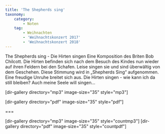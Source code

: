 ```yaml
---
title: 'The Shepherds sing'
taxonomy:
    category:
        - Noten
    tag:
        - Weihnachten
        - 'Weihnachtskonzert 2017'
        - 'Weihnachtskonzert 2018'
---
```


The Shepherds sing - Die Hirten singen
Eine Komposition des Briten Bob Chilcott.
Die Hirten befinden sich nach dem Besuch des Kindes nun wieder auf ihren Feldern bei den Schafen. Leise singen sie und sind überwältig von dem Geschehen.
Diese Stimmung wird in „Shepherds Sing“ aufgenommen.
Eine freudige Unruhe breitet sich aus. Die Hirten singen - wie kann ich da still bleiben? Auch meine Seele will singen…

[dir-gallery directory="mp3" image-size="35" style="mp3"]

[dir-gallery directory="pdf" image-size="35" style="pdf"]

===

[dir-gallery directory="mp3" image-size="35" style="countmp3"]
[dir-gallery directory="pdf" image-size="35" style="countpdf"]